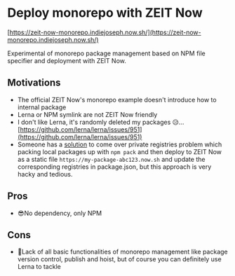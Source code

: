 # Deploy monorepo with ZEIT Now

[https://zeit-now-monorepo.indiejoseph.now.sh/](https://zeit-now-monorepo.indiejoseph.now.sh/)

Experimental of monorepo package management based on NPM file specifier and deployment with ZEIT Now.

## Motivations

- The official ZEIT Now's monorepo example doesn't introduce how to internal package
- Lerna or NPM symlink are not ZEIT Now friendly
- I don't like Lerna, it's randomly deleted my packages 😥... [https://github.com/lerna/lerna/issues/951](https://github.com/lerna/lerna/issues/951)
- Someone has a [solution](https://spectrum.chat/zeit/now/bundling-npm-dependencies-from-private-registries~048e76c4-78f6-42b1-bc26-4910071c5075) to come over private registries problem which packing local packages up with `npm pack` and then deploy to ZEIT Now as a static file `https://my-package-abc123.now.sh` and update the corresponding registries in package.json, but this approach is very hacky and tedious.

## Pros

- 😎No dependency, only NPM

## Cons

- 🔨Lack of all basic functionalities of monorepo management like package version control, publish and hoist, but of course you can definitely use Lerna to tackle
